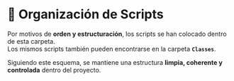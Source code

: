 # 📂 Organización de Scripts

Por motivos de **orden y estructuración**, los scripts se han colocado dentro de esta carpeta.  
Los mismos scripts también pueden encontrarse en la carpeta **`Classes`**.  

Siguiendo este esquema, se mantiene una estructura **limpia, coherente y controlada** dentro del proyecto.
